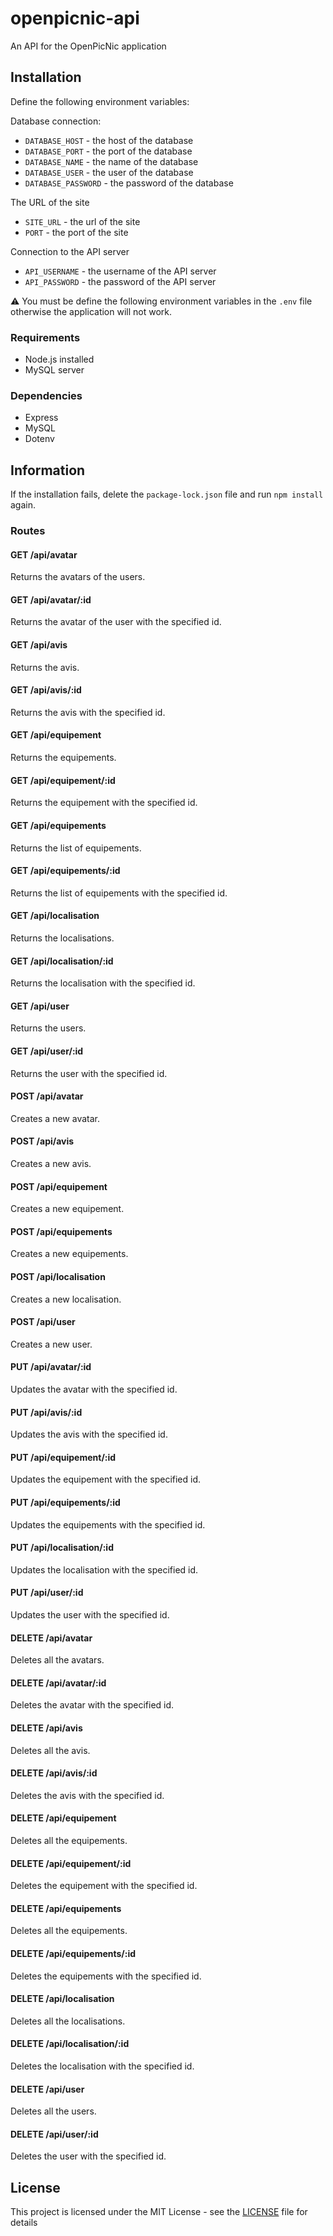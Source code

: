 # openpicnic-api
An API for the OpenPicNic application

## Installation

Define the following environment variables:

Database connection:
* `DATABASE_HOST` - the host of the database
* `DATABASE_PORT` - the port of the database
* `DATABASE_NAME` - the name of the database
* `DATABASE_USER` - the user of the database
* `DATABASE_PASSWORD` - the password of the database

The URL of the site
* `SITE_URL` - the url of the site
* `PORT` - the port of the site

Connection to the API server
* `API_USERNAME` - the username of the API server
* `API_PASSWORD` - the password of the API server

⚠ You must be define the following environment variables in the `.env` file otherwise the application will not work.

### Requirements

* Node.js installed
* MySQL server

### Dependencies

* Express
* MySQL
* Dotenv

## Information

If the installation fails, delete the `package-lock.json` file and run `npm install` again.

### Routes

#### GET /api/avatar

Returns the avatars of the users.

#### GET /api/avatar/:id

Returns the avatar of the user with the specified id.

#### GET /api/avis

Returns the avis.

#### GET /api/avis/:id

Returns the avis with the specified id.

#### GET /api/equipement

Returns the equipements.

#### GET /api/equipement/:id

Returns the equipement with the specified id.

#### GET /api/equipements

Returns the list of equipements.

#### GET /api/equipements/:id

Returns the list of equipements with the specified id.

#### GET /api/localisation

Returns the localisations.

#### GET /api/localisation/:id

Returns the localisation with the specified id.

#### GET /api/user

Returns the users.

#### GET /api/user/:id

Returns the user with the specified id.

#### POST /api/avatar

Creates a new avatar.

#### POST /api/avis

Creates a new avis.

#### POST /api/equipement

Creates a new equipement.

#### POST /api/equipements

Creates a new equipements.

#### POST /api/localisation

Creates a new localisation.

#### POST /api/user

Creates a new user.

#### PUT /api/avatar/:id

Updates the avatar with the specified id.

#### PUT /api/avis/:id

Updates the avis with the specified id.

#### PUT /api/equipement/:id

Updates the equipement with the specified id.

#### PUT /api/equipements/:id

Updates the equipements with the specified id.

#### PUT /api/localisation/:id

Updates the localisation with the specified id.

#### PUT /api/user/:id

Updates the user with the specified id.

#### DELETE /api/avatar

Deletes all the avatars.

#### DELETE /api/avatar/:id

Deletes the avatar with the specified id.

#### DELETE /api/avis

Deletes all the avis.

#### DELETE /api/avis/:id

Deletes the avis with the specified id.

#### DELETE /api/equipement

Deletes all the equipements.

#### DELETE /api/equipement/:id

Deletes the equipement with the specified id.

#### DELETE /api/equipements

Deletes all the equipements.

#### DELETE /api/equipements/:id

Deletes the equipements with the specified id.

#### DELETE /api/localisation

Deletes all the localisations.

#### DELETE /api/localisation/:id

Deletes the localisation with the specified id.

#### DELETE /api/user

Deletes all the users.

#### DELETE /api/user/:id

Deletes the user with the specified id.

## License

This project is licensed under the MIT License - see the [LICENSE](LICENSE) file for details